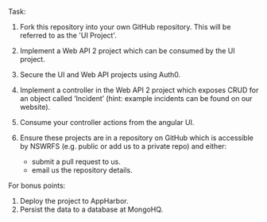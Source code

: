 Task:

1.	Fork this repository into your own GitHub repository. This will be referred to as the 'UI Project'.
2.	Implement a Web API 2 project which can be consumed by the UI project.
3.	Secure the UI and Web API projects using Auth0.
4.	Implement a controller in the Web API 2 project which exposes CRUD for an object called ‘Incident’ (hint: example incidents can be found on our website).
5.	Consume your controller actions from the angular UI.
6.	Ensure these projects are in a repository on GitHub which is accessible by NSWRFS (e.g. public or add us to a private repo) and either:
	
	* submit a pull request to us.
	* email us the repository details.

For bonus points:

1.	Deploy the project to AppHarbor.
2.	Persist the data to a database at MongoHQ.

